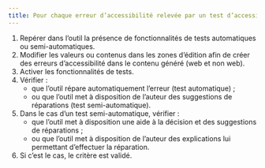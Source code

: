 ```yaml
---
title: Pour chaque erreur d’accessibilité relevée par un test d’accessibilité automatique ou semi-automatique, l’[outil d’édition](#outil-d-edition) fournit-il des suggestions de réparation ?
---
```


1. Repérer dans l’outil la présence de fonctionnalités de tests automatiques ou semi-automatiques.
2. Modifier les valeurs ou contenus dans les zones d’édition afin de créer des erreurs d’accessibilité dans le contenu généré (web et non web).
3. Activer les fonctionnalités de tests.
4. Vérifier : 
	- que l’outil répare automatiquement l’erreur (test automatique) ;
	- ou que l’outil met à disposition de l’auteur des suggestions de réparations (test semi-automatique).
5.	Dans le cas d’un test semi-automatique, vérifier : 
	- que l’outil met à disposition une aide à la décision et des suggestions de réparations ;
	- ou que l’outil met à disposition de l’auteur des explications lui permettant d’effectuer la réparation.
6.	Si c’est le cas, le critère est validé.